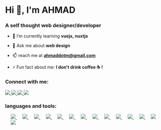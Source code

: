 <h1 align="left">Hi 👋, I'm AHMAD</h1>
<h3 align="left">A self thought web designer/developer</h3>

- 🌱 I’m currently learning **vuejs, nuxtjs**

- 💬 Ask me about **web design**

- 📫 reach me at **ahmaddotm@gmail.com**

- ⚡ Fun fact about me: **I don't drink coffee ☕ !**

<h3 align="left">Connect with me:</h3>
<p align="left"> 
  <a href="https://www.linkedin.com/in/ahmaddotm" target="_blank"> 
    <img src="https://img.shields.io/badge/-linkedin-blue?style=flat&logo=linkedin">
  </a> 
  <a href="https://www.instagram.com/ahmaddotm/" target="_blank"> 
    <img src="https://img.shields.io/badge/-instagram-pink?style=flat&logo=instagram">
  </a> 
  <a href="https://codepen.io/ahmaddotm" target="_blank"> 
     <img src="https://img.shields.io/badge/-codepen-gray?style=flat&logo=codepen">
   </a>
  <a href="mailto:ahmaddotm@gmail.com" target="_blank"> 
    <img src="https://img.shields.io/badge/-gmail-green?style=flat&logo=gmail">
  </a>
</p>

<h3 align="left">languages and tools:</h3>
<p align="left"> 
  &emsp; 
  <a href="https://www.github.com/ahmaddotm" target="_blank"> 
    <img src="https://img.shields.io/badge/-javascript-gray?style=flat&logo=javascript">
  </a> 
   &emsp; 
  <a href="https://www.github.com/ahmaddotm" target="_blank"> 
    <img src="https://img.shields.io/badge/-javascript-gray?style=flat&logo=javascript">
  </a> 
   &emsp; 
  <a href="https://www.github.com/ahmaddotm" target="_blank"> 
    <img src="https://img.shields.io/badge/-javascript-gray?style=flat&logo=typescript">
  </a> 
   &emsp; 
  <a href="https://www.github.com/ahmaddotm" target="_blank"> 
    <img src="https://img.shields.io/badge/-vuejs-gray?style=flat&logo=vuedotjs">
  </a> 
   &emsp; 
  <a href="https://www.github.com/ahmaddotm" target="_blank"> 
    <img src="https://img.shields.io/badge/-nuxtjs-gray?style=flat&logo=nuxtdotjs">
  </a> 
   &emsp; 
  <a href="https://www.github.com/ahmaddotm" target="_blank"> 
    <img src="https://img.shields.io/badge/-html5-gray?style=flat&logo=html5">
  </a> 
   &emsp; 
  <a href="https://www.github.com/ahmaddotm" target="_blank"> 
    <img src="https://img.shields.io/badge/-css3-gray?style=flat&logo=css3">
  </a> 
   &emsp; 
  <a href="https://www.github.com/ahmaddotm" target="_blank"> 
    <img src="https://img.shields.io/badge/-sass-gray?style=flat&logo=sass">
  </a> 
   &emsp; 
  <a href="https://www.github.com/ahmaddotm" target="_blank"> 
    <img src="https://img.shields.io/badge/-tailwindcss-gray?style=flat&logo=tailwindcss">
  </a> 
   &emsp; 
  <a href="https://www.github.com/ahmaddotm" target="_blank"> 
    <img src="https://img.shields.io/badge/-adobexd-gray?style=flat&logo=adobexd">
  </a>
    &emsp; 
  <a href="https://www.github.com/ahmaddotm" target="_blank"> 
    <img src="https://img.shields.io/badge/-figma-gray?style=flat&logo=figma">
  </a>
    &emsp; 
  <a href="https://www.github.com/ahmaddotm" target="_blank"> 
    <img src="https://img.shields.io/badge/-adobe photoshop-gray?style=flat&logo=adobephotoshop">
  </a>
    &emsp; 
  <a href="https://www.github.com/ahmaddotm" target="_blank"> 
    <img src="https://img.shields.io/badge/-adobe illustrator-gray?style=flat&logo=adobeillustrator">
  </a>
    &emsp; 
  <a href="https://www.github.com/ahmaddotm" target="_blank"> 
    <img src="https://img.shields.io/badge/-blender-gray?style=flat&logo=blender">
  </a>
</p>
